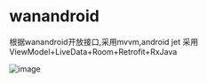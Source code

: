 # wanandroid
根据wanandroid开放接口,采用mvvm,android jet
采用ViewModel+LiveData+Room+Retrofit+RxJava

![image](https://github.com/RunningShadow-007/wanandroid/blob/master/app/src/QQ20190402-155929.gif)
